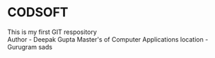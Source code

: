 # CODSOFT
This is my first GIT respository <br>
Author - Deepak Gupta
Master's of Computer Applications
location - Gurugram
sads
